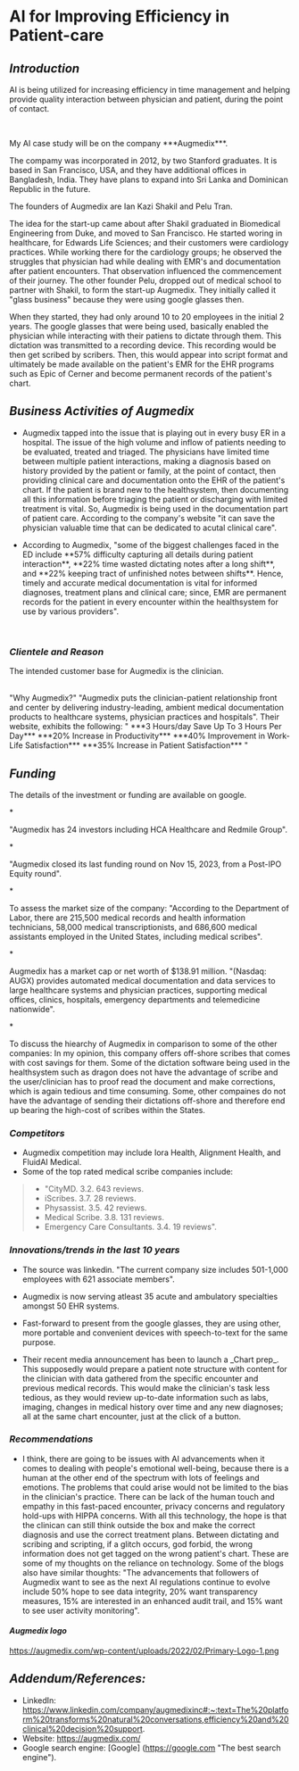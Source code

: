 # **AI for Improving Efficiency in Patient-care**

## *Introduction*
<p> AI is being utilized for increasing efficiency in time management and helping provide quality interaction between physician and patient, during the point of contact. </p> <br>
<p> My AI case study will be on the company ***Augmedix***.
<p> The compamy was incorporated in 2012, by two Stanford graduates. It is based in San Francisco, USA, and they have additional offices in Bangladesh, India. They have plans to expand into Sri Lanka and Dominican Republic in the future. </p>
<p> The founders of Augmedix are Ian Kazi Shakil and Pelu Tran. </p>
<p> The idea for the start-up came about after Shakil graduated in Biomedical Engineering from Duke, and moved to San Francisco. He started woring in healthcare, for Edwards Life Sciences; and their customers were cardiology practices. While working there for the cardiology groups; he observed the struggles that physician had while dealing with EMR's and documentation after patient encounters. That observation influenced the commencement of their journey. The other founder Pelu, dropped out of medical school to partner with Shakil, to form the start-up Augmedix. They initially called it "glass business" because they were using google glasses then. </p> <p> When they started, they had only around 10 to 20 employees in the initial 2 years. The google glasses that were being used, basically enabled the physician while interacting with their patiens to dictate through them. This dictation was transmitted to a recording device. This recording would be then get scribed by scribers. Then, this would appear into script format and ultimately be made available on the patient's EMR for the EHR programs such as Epic of Cerner and become permanent records of the patient's chart. </p>

## *Business Activities of Augmedix* <br>
* <p> Augmedix tapped into the issue that is playing out in every busy ER in a hospital. The issue of the high volume and inflow of patients needing to be evaluated, treated and triaged. The physicians have limited time between multiple patient interactions, making a diagnosis based on history provided by the patient or family, at the point of contact, then providing clinical care and documentation onto the EHR of the patient's chart. If the patient is brand new to the healthsystem, then documenting all this information before triaging the patient or discharging with limited treatment is vital. So, Augmedix is being used in the documentation part of patient care. According to the company's website "it can save the physician valuable time that can be dedicated to acutal clinical care". </p>
* <p> According to Augmedix, "some of the biggest challenges faced in the ED include **57% difficulty capturing all details during patient interaction**, **22% time wasted dictating notes after a long shift**, and **22% keeping tract of unfinished notes between shifts**. Hence, timely and accurate medical documentation is vital for informed diagnoses, treatment plans and clinical care; since, EMR are permanent records for the patient in every encounter within the healthsystem for use by various providers". </p> <br> 
### *Clientele and Reason* 
<p> The intended customer base for Augmedix is the clinician. </p> <br> "Why Augmedix?"
"Augmedix puts the clinician-patient relationship front and center by delivering industry-leading, ambient medical documentation products to healthcare systems, physician practices and hospitals". Their website, exhibits the following: 
" ***3 Hours/day Save Up To 3 Hours Per Day***
***20% Increase in Productivity***
***40% Improvement in Work-Life Satisfaction***
***35% Increase in Patient Satisfaction*** " <br>

## *Funding* <br>
<p> The details of the investment or funding are available on google. </p>
* <p> "Augmedix has 24 investors including HCA Healthcare and Redmile Group". </p> 
* <p> "Augmedix closed its last funding round on Nov 15, 2023, from a Post-IPO Equity round". </p>
* <p> To assess the market size of the company: "According to the Department of Labor, there are 215,500 medical records and health information technicians, 58,000 medical transcriptionists, and 686,600 medical assistants employed in the United States, including medical scribes". </p>
* <p> Augmedix has a market cap or net worth of $138.91 million. "(Nasdaq: AUGX) provides automated medical documentation and data services to large healthcare systems and physician practices, supporting medical offices, clinics, hospitals, emergency departments and telemedicine nationwide". </p>
* <p> To discuss the hiearchy of Augmedix in comparison to some of the other companies: In my opinion, this company offers off-shore scribes that comes with cost savings for them. Some of the dictation software being used in the healthsystem such as dragon does not have the advantage of scribe and the user/clinician has to proof read the document and make corrections, which is again tedious and time consuming. Some, other compaines do not have the advantage of sending their dictations off-shore and therefore end up bearing the high-cost of scribes within the States. </p>

### *Competitors* ###
* Augmedix competition may include Iora Health, Alignment Health, and FluidAI Medical. 
* Some of the top rated medical scribe companies include: 
> - "CityMD. 3.2. 643 reviews. 
> - iScribes. 3.7. 28 reviews. 
> - Physassist. 3.5. 42 reviews. 
> - Medical Scribe. 3.8. 131 reviews. 
> - Emergency Care Consultants. 3.4. 19 reviews".

### *Innovations/trends in the last 10 years* <br>
* <p> The source was linkedin. "The current company size includes 501-1,000 employees with 621 associate members". </p> 
* <p> Augmedix is now serving atleast 35 acute and ambulatory specialties amongst 50 EHR systems. </p>
* <p> Fast-forward to present from the google glasses, they are using other, more portable and convenient devices with speech-to-text for the same purpose. </p>
* <p> Their recent media announcement has been to launch a _Chart prep_. This supposedly would prepare a patient note structure with content for the clinician with data gathered from the specific encounter and previous medical records. This would make the clinician's task less tedious, as they would review up-to-date information such as labs, imaging, changes in medical history over time and any new diagnoses; all at the same chart encounter, just at the click of a button. </p>

### *Recommendations* ###
* <p>I think, there are going to be issues with AI advancements when it comes to dealing with people's emotional well-being, because there is a human at the other end of the spectrum with lots of feelings and emotions. The problems that could arise would not be limited to the bias in the clinician's practice. There can be lack of the human touch and empathy in this fast-paced encounter, privacy concerns and regulatory hold-ups with HIPPA concerns. With all this technology, the hope is that the clinican can still think outside the box and make the correct diagnosis and use the correct treatment plans. Between dictating and scribing and scripting, if a glitch occurs, god forbid, the wrong information does not get tagged on the wrong patient's chart. These are some of my thoughts on the reliance on technology. Some of the blogs also have similar thoughts: "The advancements that followers of Augmedix want to see as the next AI regulations continue to evolve include 50% hope to see data integrity, 20% want transparency measures, 15% are interested in an enhanced audit trail, and 15% want to see user activity monitoring".</p>

#### *Augmedix logo* ####
https://augmedix.com/wp-content/uploads/2022/02/Primary-Logo-1.png

## *Addendum/References:* 
* LinkedIn: https://www.linkedin.com/company/augmedixinc#:~:text=The%20platform%20transforms%20natural%20conversations,efficiency%20and%20clinical%20decision%20support.
* Website: https://augmedix.com/
* Google search engine: [Google] (https://google.com "The best search engine").


